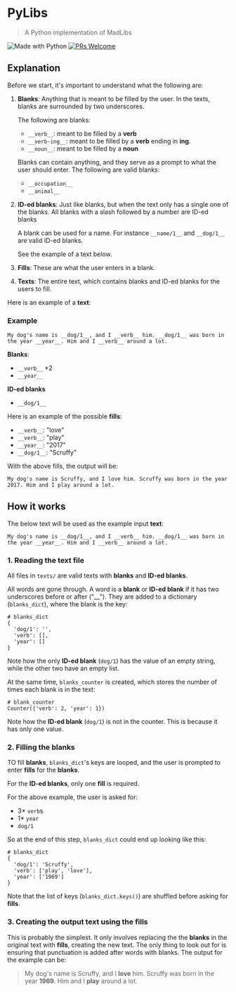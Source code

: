 # PyLibs
> A Python implementation of MadLibs

![Made with Python](https://img.shields.io/badge/Made%20With-%20Python%20🐍%20-red?style=flat-square)
[![PRs Welcome](https://img.shields.io/badge/PRs-welcome-brightgreen.svg?style=flat-square)](http://makeapullrequest.com)

## Explanation

Before we start, it's important to understand what the following are:
1. **Blanks**: Anything that is meant to be filled by the user. In the texts, blanks are surrounded by two underscores.

    The following are blanks:
      - `__verb__`: meant to be filled by a **verb**
      - `__verb-ing__`: meant to be filled by a **verb** ending in __ing__.
      - `__noun__`: meant to be filled by a **noun**

    Blanks can contain anything, and they serve as a prompt to what the user should enter. The following are valid blanks:

      - `__occupation__`
      - `__animal__`

2. **ID-ed blanks**: Just like blanks, but when the text only has a single one of the blanks. All blanks with a slash followed by a number are ID-ed blanks

    A blank can be used for a name. For instance `__name/1__` and `__dog/1__` are valid ID-ed blanks.

    See the example of a text below.

3. **Fills**: These are what the user enters in a blank.

4. **Texts**: The entire text, which contains blanks and ID-ed blanks for the users to fill. 

Here is an example of a **text**:

### Example
```
My dog's name is __dog/1__, and I __verb__ him. __dog/1__ was born in the year __year__. Him and I __verb__ around a lot.
```

**Blanks**:
- `__verb__` *2
- `__year__`

**ID-ed blanks**
- `__dog/1__`

Here is an example of the possible **fills**:
- `__verb__`: "love"
- `__verb__`: "play"
- `__year__`: "2017"
- `__dog/1__`: "Scruffy"

With the above fills, the output will be:
```
My dog's name is Scruffy, and I love him. Scruffy was born in the year 2017. Him and I play around a lot.
```

## How it works

The below text will be used as the example input **text**:
```
My dog's name is __dog/1__, and I __verb__ him. __dog/1__ was born in the year __year__. Him and I __verb__ around a lot.
```

### 1. Reading the text file
All files in `texts/` are valid texts with **blanks** and **ID-ed blanks**. 

All words are gone through. A word is a **blank** or **ID-ed blank** if it has two underscores before or after ("__"). They are added to a dictionary (`blanks_dict`), where the blank is the key:

```
# blanks_dict
{
  'dog/1': '',
  'verb': [],
  'year': []
}
```

Note how the only **ID-ed blank** (`dog/1`) has the value of an empty string, while the other two have an empty list.

At the same time, `blanks_counter` is created, which stores the number of times each blank is in the text:

```
# blank_counter
Counter({'verb': 2, 'year': 1})
```

Note how the **ID-ed blank** (`dog/1`) is not in the counter. This is because it has only one value.

### 2. Filling the blanks

TO fill **blanks**, `blanks_dict`'s keys are looped, and the user is prompted to enter **fills** for the **blanks**.

For the **ID-ed blanks**, only one **fill** is required.

For the above example, the user is asked for:
- 3* `verb`s
- 1* `year`
- `dog/1`

So at the end of this step, `blanks_dict` could end up looking like this:

```
# blanks_dict
{
  'dog/1': 'Scruffy',
  'verb': ['play', 'love'],
  'year': ['1969']
}
```

Note that the list of keys (`blanks_dict.keys()`) are shuffled before asking for **fills**.


### 3. Creating the output text using the fills

This is probably the simplest. It only involves replacing the the **blanks** in the original text with **fills**, creating the new text. The only thing to look out for is ensuring that punctuation is added after words with blanks. The output for the example can be:

> My dog's name is Scruffy, and I **love** him. Scruffy was born in the year **1969**. Him and I **play** around a lot.